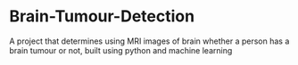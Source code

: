 # Brain-Tumour-Detection
A project that determines using MRI images of brain whether a  person has a brain tumour or not, built using python and machine learning
